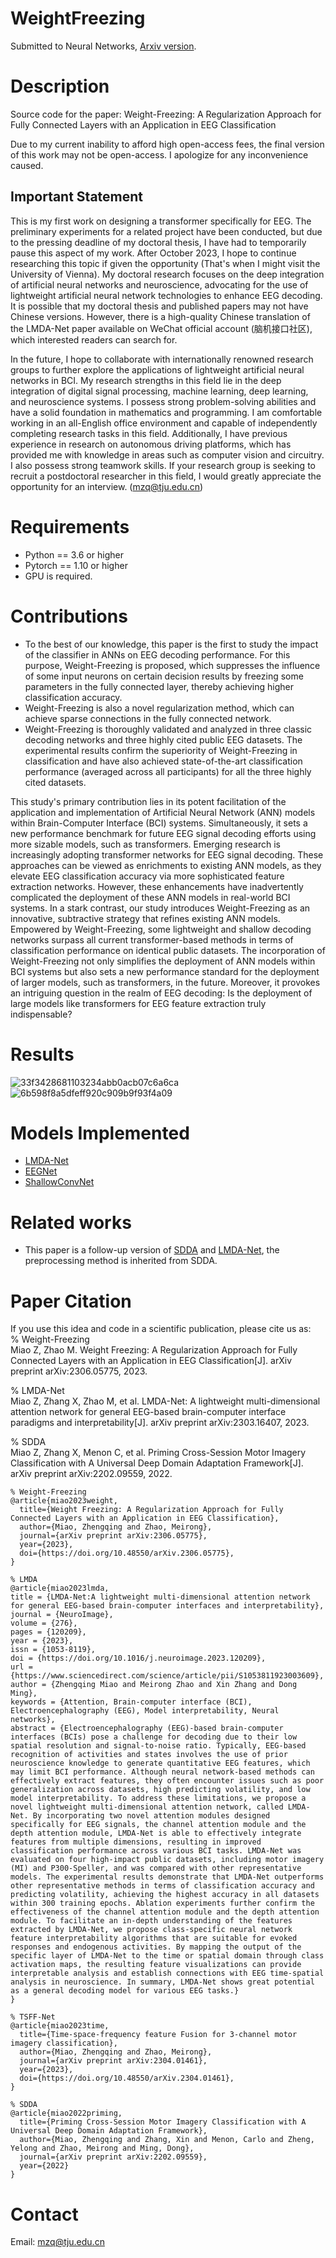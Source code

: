 # WeightFreezing
Submitted to Neural Networks, [Arxiv version](https://arxiv.org/pdf/2306.05775.pdf).

# Description
Source code for the paper: Weight-Freezing: A Regularization Approach for Fully Connected Layers with an Application in EEG Classification

Due to my current inability to afford high open-access fees, the final version of this work may not be open-access. I apologize for any inconvenience caused.

## Important Statement
This is my first work on designing a transformer specifically for EEG. The preliminary experiments for a related project have been conducted, but due to the pressing deadline of my doctoral thesis, I have had to temporarily pause this aspect of my work. After October 2023, I hope to continue researching this topic if given the opportunity (That's when I might visit the University of Vienna). 
My doctoral research focuses on the deep integration of artificial neural networks and neuroscience, advocating for the use of lightweight artificial neural network technologies to enhance EEG decoding. It is possible that my doctoral thesis and published papers may not have Chinese versions. However, there is a high-quality Chinese translation of the LMDA-Net paper available on WeChat official account (脑机接口社区), which interested readers can search for.

In the future, I hope to collaborate with internationally renowned research groups to further explore the applications of lightweight artificial neural networks in BCI. My research strengths in this field lie in the deep integration of digital signal processing, machine learning, deep learning, and neuroscience systems. I possess strong problem-solving abilities and have a solid foundation in mathematics and programming. I am comfortable working in an all-English office environment and capable of independently completing research tasks in this field. Additionally, I have previous experience in research on autonomous driving platforms, which has provided me with knowledge in areas such as computer vision and circuitry. I also possess strong teamwork skills.
If your research group is seeking to recruit a postdoctoral researcher in this field, I would greatly appreciate the opportunity for an interview. (mzq@tju.edu.cn)

# Requirements
- Python == 3.6 or higher
- Pytorch == 1.10 or higher
- GPU is required. 

# Contributions
- To the best of our knowledge, this paper is the first to study the impact of the classifier in ANNs on EEG decoding performance. For this purpose, Weight-Freezing is proposed, which suppresses the influence of some input neurons on certain decision results by freezing some parameters in the fully connected layer, thereby achieving higher classification accuracy.
- Weight-Freezing is also a novel regularization method, which can achieve sparse connections in the fully connected network.
- Weight-Freezing is thoroughly validated and analyzed in three classic decoding networks and three highly cited public EEG datasets. The experimental results confirm the superiority of Weight-Freezing in classification and have also achieved state-of-the-art classification performance (averaged across all participants) for all the three highly cited datasets.

This study's primary contribution lies in its potent facilitation of the application and implementation of Artificial Neural Network (ANN) models within Brain-Computer Interface (BCI) systems. Simultaneously, it sets a new performance benchmark for future EEG signal decoding efforts using more sizable models, such as transformers.
Emerging research is increasingly adopting transformer networks for EEG signal decoding. These approaches can be viewed as enrichments to existing ANN models, as they elevate EEG classification accuracy via more sophisticated feature extraction networks. However, these enhancements have inadvertently complicated the deployment of these ANN models in real-world BCI systems.
In a stark contrast, our study introduces Weight-Freezing as an innovative, subtractive strategy that refines existing ANN models. Empowered by Weight-Freezing, some lightweight and shallow decoding networks surpass all current transformer-based methods in terms of classification performance on identical public datasets.
The incorporation of Weight-Freezing not only simplifies the deployment of ANN models within BCI systems but also sets a new performance standard for the deployment of larger models, such as transformers, in the future. Moreover, it provokes an intriguing question in the realm of EEG decoding: Is the deployment of large models like transformers for EEG feature extraction truly indispensable?

# Results
![33f3428681103234abb0acb07c6a6ca](https://github.com/MiaoZhengQing/WeightFreezing/assets/116713490/abb617bd-f3ae-418f-9dd5-5ffb24cbbb4f)
![6b598f8a5dfeff920c909b9f93f4a09](https://github.com/MiaoZhengQing/WeightFreezing/assets/116713490/5a86123d-852c-405d-b98b-539e039243a6)

# Models Implemented
- [LMDA-Net](https://doi.org/10.1016/j.neuroimage.2023.120209)
- [EEGNet](https://github.com/vlawhern/arl-eegmodels)
- [ShallowConvNet](https://github.com/TNTLFreiburg/braindecode)

# Related works
- This paper is a follow-up version of [SDDA](https://arxiv.org/pdf/2202.09559.pdf) and [LMDA-Net](https://doi.org/10.1016/j.neuroimage.2023.120209), the preprocessing method is inherited from SDDA.


# Paper Citation
If you use this idea and code in a scientific publication, please cite us as:  
% Weight-Freezing  
Miao Z, Zhao M. Weight Freezing: A Regularization Approach for Fully Connected Layers with an Application in EEG Classification[J]. arXiv preprint arXiv:2306.05775, 2023.

% LMDA-Net  
Miao Z, Zhang X, Zhao M, et al. LMDA-Net: A lightweight multi-dimensional attention network for general EEG-based brain-computer interface paradigms and interpretability[J]. arXiv preprint arXiv:2303.16407, 2023.

% SDDA  
Miao Z, Zhang X, Menon C, et al. Priming Cross-Session Motor Imagery Classification with A Universal Deep Domain Adaptation Framework[J]. arXiv preprint arXiv:2202.09559, 2022.

```
% Weight-Freezing
@article{miao2023weight,
  title={Weight Freezing: A Regularization Approach for Fully Connected Layers with an Application in EEG Classification},
  author={Miao, Zhengqing and Zhao, Meirong},
  journal={arXiv preprint arXiv:2306.05775},
  year={2023},
  doi={https://doi.org/10.48550/arXiv.2306.05775},
}

% LMDA
@article{miao2023lmda,
title = {LMDA-Net:A lightweight multi-dimensional attention network for general EEG-based brain-computer interfaces and interpretability},
journal = {NeuroImage},
volume = {276},
pages = {120209},
year = {2023},
issn = {1053-8119},
doi = {https://doi.org/10.1016/j.neuroimage.2023.120209},
url = {https://www.sciencedirect.com/science/article/pii/S1053811923003609},
author = {Zhengqing Miao and Meirong Zhao and Xin Zhang and Dong Ming},
keywords = {Attention, Brain-computer interface (BCI), Electroencephalography (EEG), Model interpretability, Neural networks},
abstract = {Electroencephalography (EEG)-based brain-computer interfaces (BCIs) pose a challenge for decoding due to their low spatial resolution and signal-to-noise ratio. Typically, EEG-based recognition of activities and states involves the use of prior neuroscience knowledge to generate quantitative EEG features, which may limit BCI performance. Although neural network-based methods can effectively extract features, they often encounter issues such as poor generalization across datasets, high predicting volatility, and low model interpretability. To address these limitations, we propose a novel lightweight multi-dimensional attention network, called LMDA-Net. By incorporating two novel attention modules designed specifically for EEG signals, the channel attention module and the depth attention module, LMDA-Net is able to effectively integrate features from multiple dimensions, resulting in improved classification performance across various BCI tasks. LMDA-Net was evaluated on four high-impact public datasets, including motor imagery (MI) and P300-Speller, and was compared with other representative models. The experimental results demonstrate that LMDA-Net outperforms other representative methods in terms of classification accuracy and predicting volatility, achieving the highest accuracy in all datasets within 300 training epochs. Ablation experiments further confirm the effectiveness of the channel attention module and the depth attention module. To facilitate an in-depth understanding of the features extracted by LMDA-Net, we propose class-specific neural network feature interpretability algorithms that are suitable for evoked responses and endogenous activities. By mapping the output of the specific layer of LMDA-Net to the time or spatial domain through class activation maps, the resulting feature visualizations can provide interpretable analysis and establish connections with EEG time-spatial analysis in neuroscience. In summary, LMDA-Net shows great potential as a general decoding model for various EEG tasks.}
}

% TSFF-Net
@article{miao2023time,
  title={Time-space-frequency feature Fusion for 3-channel motor imagery classification},
  author={Miao, Zhengqing and Zhao, Meirong},
  journal={arXiv preprint arXiv:2304.01461},
  year={2023},
  doi={https://doi.org/10.48550/arXiv.2304.01461},
}

% SDDA
@article{miao2022priming,
  title={Priming Cross-Session Motor Imagery Classification with A Universal Deep Domain Adaptation Framework},
  author={Miao, Zhengqing and Zhang, Xin and Menon, Carlo and Zheng, Yelong and Zhao, Meirong and Ming, Dong},
  journal={arXiv preprint arXiv:2202.09559},
  year={2022}
}
```

# Contact
Email: mzq@tju.edu.cn
